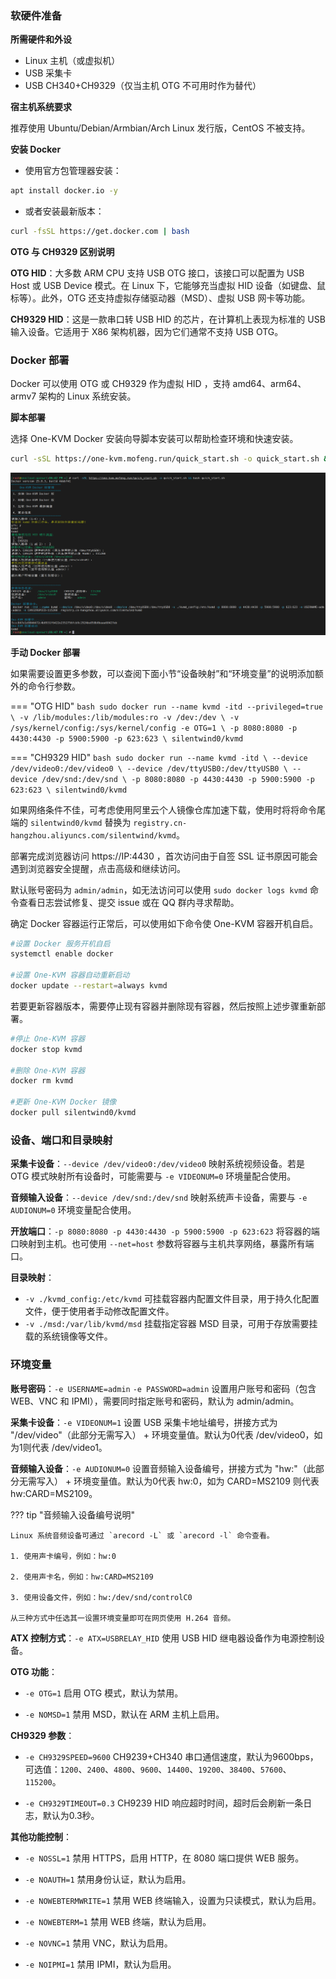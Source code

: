 ### 软硬件准备

**所需硬件和外设**

- Linux 主机（或虚拟机）
- USB 采集卡
- USB CH340+CH9329（仅当主机 OTG 不可用时作为替代）

**宿主机系统要求**

推荐使用 Ubuntu/Debian/Armbian/Arch Linux 发行版，CentOS 不被支持。


**安装 Docker**

- 使用官方包管理器安装：
``` bash
apt install docker.io -y
```
- 或者安装最新版本：
```bash
curl -fsSL https://get.docker.com | bash
```

**OTG 与 CH9329 区别说明**

**OTG HID**：大多数 ARM CPU 支持 USB OTG 接口，该接口可以配置为 USB Host 或 USB Device 模式。在 Linux 下，它能够充当虚拟 HID 设备（如键盘、鼠标等）。此外，OTG 还支持虚拟存储驱动器（MSD）、虚拟 USB 网卡等功能。

**CH9329 HID**：这是一款串口转 USB HID 的芯片，在计算机上表现为标准的 USB 输入设备。它适用于 X86 架构机器，因为它们通常不支持 USB OTG。
    
### Docker 部署

Docker 可以使用 OTG 或 CH9329 作为虚拟 HID ，支持 amd64、arm64、armv7 架构的 Linux 系统安装。

**脚本部署**

选择 One-KVM Docker 安装向导脚本安装可以帮助检查环境和快速安装。

```bash
curl -sSL https://one-kvm.mofeng.run/quick_start.sh -o quick_start.sh && bash quick_start.sh
```

![quick_start](img/image-202411161848.png)

**手动 Docker 部署**

如果需要设置更多参数，可以查阅下面小节“设备映射”和“环境变量”的说明添加额外的命令行参数。

=== "OTG HID"
    ``` bash
    sudo docker run --name kvmd -itd --privileged=true \
        -v /lib/modules:/lib/modules:ro -v /dev:/dev \
        -v /sys/kernel/config:/sys/kernel/config -e OTG=1 \
        -p 8080:8080 -p 4430:4430 -p 5900:5900 -p 623:623 \
        silentwind0/kvmd
    ```

=== "CH9329 HID"
    ``` bash
    sudo docker run --name kvmd -itd \
        --device /dev/video0:/dev/video0 \
        --device /dev/ttyUSB0:/dev/ttyUSB0 \
        --device /dev/snd:/dev/snd \
        -p 8080:8080 -p 4430:4430 -p 5900:5900 -p 623:623 \
        silentwind0/kvmd
    ```

如果网络条件不佳，可考虑使用阿里云个人镜像仓库加速下载，使用时将将命令尾端的 `silentwind0/kvmd` 替换为 `registry.cn-hangzhou.aliyuncs.com/silentwind/kvmd`。

部署完成浏览器访问 https://IP:4430 ，首次访问由于自签 SSL 证书原因可能会遇到浏览器安全提醒，点击高级和继续访问。

默认账号密码为 `admin/admin`，如无法访问可以使用 `sudo docker logs kvmd` 命令查看日志尝试修复、提交 issue 或在 QQ 群内寻求帮助。

确定 Docker 容器运行正常后，可以使用如下命令使 One-KVM 容器开机自启。

```bash
#设置 Docker 服务开机自启
systemctl enable docker

#设置 One-KVM 容器自动重新启动
docker update --restart=always kvmd
```

若要更新容器版本，需要停止现有容器并删除现有容器，然后按照上述步骤重新部署。

```bash
#停止 One-KVM 容器
docker stop kvmd

#删除 One-KVM 容器
docker rm kvmd

#更新 One-KVM Docker 镜像
docker pull silentwind0/kvmd
```


### 设备、端口和目录映射

**采集卡设备**：`--device /dev/video0:/dev/video0` 映射系统视频设备。若是 OTG 模式映射所有设备时，可能需要与 `-e VIDEONUM=0` 环境量配合使用。

**音频输入设备**：`--device /dev/snd:/dev/snd` 映射系统声卡设备，需要与 `-e AUDIONUM=0` 环境变量配合使用。

**开放端口**：`-p 8080:8080 -p 4430:4430 -p 5900:5900 -p 623:623` 将容器的端口映射到主机。也可使用 `--net=host` 参数将容器与主机共享网络，暴露所有端口。

**目录映射**：

- `-v ./kvmd_config:/etc/kvmd` 可挂载容器内配置文件目录，用于持久化配置文件，便于使用者手动修改配置文件。
- `-v ./msd:/var/lib/kvmd/msd` 挂载指定容器 MSD 目录，可用于存放需要挂载的系统镜像等文件。

### 环境变量

**账号密码**：`-e USERNAME=admin` `-e PASSWORD=admin` 设置用户账号和密码（包含 WEB、VNC 和 IPMI），需要同时指定账号和密码，默认为 admin/admin。

**采集卡设备**：`-e VIDEONUM=1` 设置 USB 采集卡地址编号，拼接方式为 "/dev/video"（此部分无需写入） + 环境变量值。默认为0代表 /dev/video0，如为1则代表 /dev/video1。
 
**音频输入设备**：`-e AUDIONUM=0` 设置音频输入设备编号，拼接方式为 "hw:"（此部分无需写入） + 环境变量值。默认为0代表 hw:0，如为 CARD=MS2109 则代表 hw:CARD=MS2109。

??? tip "音频输入设备编号说明"

    Linux 系统音频设备可通过 `arecord -L` 或 `arecord -l` 命令查看。

    1. 使用声卡编号，例如：hw:0

    2. 使用声卡名，例如：hw:CARD=MS2109

    3. 使用设备文件，例如：hw:/dev/snd/controlC0

    从三种方式中任选其一设置环境变量即可在网页使用 H.264 音频。

**ATX 控制方式**：`-e ATX=USBRELAY_HID` 使用 USB HID 继电器设备作为电源控制设备。

**OTG 功能**：

- `-e OTG=1` 启用 OTG 模式，默认为禁用。

- `-e NOMSD=1` 禁用 MSD，默认在 ARM 主机上启用。

**CH9329 参数**：

- `-e CH9329SPEED=9600` CH9239+CH340 串口通信速度，默认为9600bps，可选值：`1200`、`2400`、`4800`、`9600`、`14400`、`19200`、`38400`、`57600`、`115200`。

- `-e CH9329TIMEOUT=0.3` CH9239 HID 响应超时时间，超时后会刷新一条日志，默认为0.3秒。

**其他功能控制**：

- `-e NOSSL=1` 禁用 HTTPS，启用 HTTP，在 8080 端口提供 WEB 服务。

- `-e NOAUTH=1` 禁用身份认证，默认为启用。

- `-e NOWEBTERMWRITE=1` 禁用 WEB 终端输入，设置为只读模式，默认为启用。

- `-e NOWEBTERM=1` 禁用 WEB 终端，默认为启用。

- `-e NOVNC=1` 禁用 VNC，默认为启用。

- `-e NOIPMI=1` 禁用 IPMI，默认为启用。